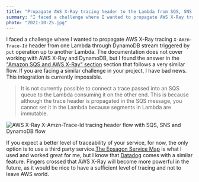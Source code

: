 ```yaml
---
title: "Propagate AWS X-Ray tracing header to the Lambda from SQS, SNS and DynamoDB stream"
summary: "I faced a challenge where I wanted to propagate AWS X-Ray tracing X-Amzn-Trace-Id header from one Lambda through DynamoDB stream triggered by put operation up to another Lambda. If you are facing a similar challenge in your project, I have bad news."
photo: "2021-10-25.jpg"
---
```


I faced a challenge where I wanted to propagate AWS X-Ray tracing `X-Amzn-Trace-Id` header from one Lambda through DynamoDB stream triggered by `put` operation up to another Lambda. The documentation does not cover working with AWS X-Ray and DynamoDB, but I found the answer in the ["Amazon SQS and AWS X-Ray" section](https://docs.aws.amazon.com/xray/latest/devguide/xray-services-sqs.html) section that follows a very similar flow. If you are facing a similar challenge in your project, I have bad news. This integration is currently impossible.

> It is not currently possible to connect a trace passed into an SQS queue to the Lambda consuming it on the other end. This is because although the trace header is propagated in the SQS message, you cannot set it in the Lambda because segments in Lambda are immutable.

![AWS X-Ray X-Amzn-Trace-Id tracing header flow with SQS, SNS and DynamoDB flow](/photos/2021-10-25-1.png)

If you expect a better level of traceability of your service, for now, the only option is to use a third party service.[The Epsagon Service Map](https://docs.epsagon.com/docs/application-performance-monitoring/visualize-applications) is what I used and worked great for me, but I know that [Datadog](https://www.datadoghq.com)  comes with a similar feature. Fingers crossed that AWS X-Ray will become more powerful in the future, as it would be nice to have a sufficient level of tracing and not to leave AWS world.
